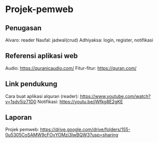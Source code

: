 # Projek-pemweb
## Penugasan
Alvaro: reader
Naufal: jadwal(crud)
Adhiyaksa: login, register, notifikasi

## Referensi aplikasi web
Audio: https://quranicaudio.com/
Fitur-fitur: https://quran.com/

## Link pendukung
Cara buat aplikasi alquran (reader): https://www.youtube.com/watch?v=1sdv5iz71D0
Notifikasi: https://youtu.be/jWfkg8E2gKE

## Laporan
Projek pemweb: https://drive.google.com/drive/folders/155-0u5305CoSAMW9cFOvYOMzi3IwBQW3?usp=sharing
